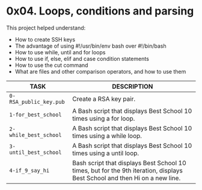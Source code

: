 # 0x04. Loops, conditions and parsing

This project helped understand:
- How to create SSH keys
- The advantage of using #!/usr/bin/env bash over #!/bin/bash
- How to use while, until and for loops
- How to use if, else, elif and case condition statements
- How to use the cut command
- What are files and other comparison operators, and how to use them

TASK | DESCRIPTION
--- | ---
`0-RSA_public_key.pub` | Create a RSA key pair.
`1-for_best_school` | A Bash script that displays Best School 10 times using a for loop.
`2-while_best_school` | A Bash script that displays Best School 10 times using a while loop.
`3-until_best_school` | A Bash script that displays Best School 10 times using a until loop.
`4-if_9_say_hi` | Bash script that displays Best School 10 times, but for the 9th iteration, displays Best School and then Hi on a new line.